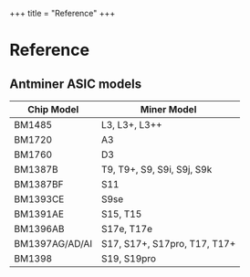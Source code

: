 +++
title = "Reference"
+++

# Reference

## Antminer ASIC models

| Chip Model     | Miner Model                  |
| -------------- | ---------------------------- |
| BM1485         | L3, L3+, L3++                |
| BM1720         | A3                           |
| BM1760         | D3                           |
| BM1387B        | T9, T9+, S9, S9i, S9j, S9k   |
| BM1387BF       | S11                          |
| BM1393CE       | S9se                         |
| BM1391AE       | S15, T15                     |
| BM1396AB       | S17e, T17e                   |
| BM1397AG/AD/AI | S17, S17+, S17pro, T17, T17+ |
| BM1398         | S19, S19pro                  |
